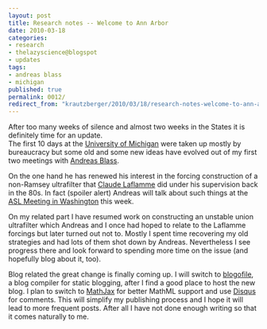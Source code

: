 ```yaml
---
layout: post
title: Research notes -- Welcome to Ann Arbor
date: 2010-03-18
categories:
- research
- thelazyscience@blogspot
- updates
tags:
- andreas blass
- michigan
published: true
permalink: 0012/
redirect_from: "krautzberger/2010/03/18/research-notes-welcome-to-ann-arbor/"
---
```


After too many weeks of silence and almost two weeks in the States it is definitely time for an update.  
The first 10 days at the [University of Michigan](http://www.math.lsa.umich.edu/) were taken up mostly by bureaucracy but some old and some new ideas have evolved out of my first two meetings with [Andreas Blass](http://www.math.lsa.umich.edu/~ablass/).

On the one hand he has renewed his interest in the forcing construction of a non-Ramsey ultrafilter that [Claude Laflamme](http://math.ucalgary.ca/profiles/claude-laflamme) did under his supervision back in the 80s. In fact (spoiler alert) Andreas will talk about such things at the [ASL Meeting in Washington](http://www.aslonline.org/Meetings.htm) this week.

On my related part I have resumed work on constructing an unstable union ultrafilter which Andreas and I once had hoped to relate to the Laflamme forcings but later turned out not to. Mostly I spent time recovering my old strategies and had lots of them shot down by Andreas. Nevertheless I see progress there and look forward to spending more time on the issue (and hopefully blog about it, too).

Blog related the great change is finally coming up. I will switch to [blogofile](http://www.blogofile.com/), a blog compiler for static blogging, after I find a good place to host the new blog. I plan to switch to [MathJax](http://www.mathjax.org/) for better MathML support and use [Disqus](http://disqus.com/) for comments. This will simplify my publishing process and I hope it will lead to more frequent posts. After all I have not done enough writing so that it comes naturally to me.
